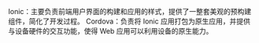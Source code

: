 Ionic：主要负责前端用户界面的构建和应用的样式，提供了一整套美观的预构建组件，简化了开发过程。
Cordova：负责将 Ionic 应用打包为原生应用，并提供与设备硬件的交互功能，使得 Web 应用可以利用设备的原生能力。
